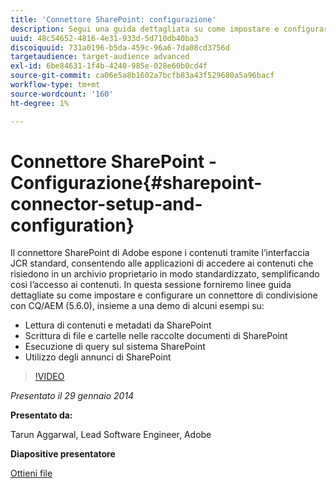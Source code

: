 ```yaml
---
title: 'Connettore SharePoint: configurazione'
description: Segui una guida dettagliata su come impostare e configurare un connettore Share con CQ/AEM (5.6.0) e una demo con alcuni esempi. Il connettore SharePoint di Adobe espone i contenuti tramite l’interfaccia JCR standard, consentendo alle applicazioni di accedere ai contenuti che risiedono in un archivio proprietario in modo standardizzato, semplificando così l’accesso ai contenuti.
uuid: 48c54652-4816-4e31-933d-5d710db40ba3
discoiquuid: 731a0196-b5da-459c-96a6-7da08cd3756d
targetaudience: target-audience advanced
exl-id: 6be84631-1f4b-4240-985e-028e60b0cd4f
source-git-commit: ca06e5a8b1602a7bcfb83a43f529680a5a96bacf
workflow-type: tm+mt
source-wordcount: '160'
ht-degree: 1%

---
```


# Connettore SharePoint - Configurazione{#sharepoint-connector-setup-and-configuration}

Il connettore SharePoint di Adobe espone i contenuti tramite l’interfaccia JCR standard, consentendo alle applicazioni di accedere ai contenuti che risiedono in un archivio proprietario in modo standardizzato, semplificando così l’accesso ai contenuti. In questa sessione forniremo linee guida dettagliate su come impostare e configurare un connettore di condivisione con CQ/AEM (5.6.0), insieme a una demo di alcuni esempi su:

* Lettura di contenuti e metadati da SharePoint
* Scrittura di file e cartelle nelle raccolte documenti di SharePoint
* Esecuzione di query sul sistema SharePoint
* Utilizzo degli annunci di SharePoint

>[!VIDEO](https://video.tv.adobe.com/v/19525/?quality=9)

*Presentato il 29 gennaio 2014*

**Presentato da:**

Tarun Aggarwal, Lead Software Engineer, Adobe

**Diapositive presentatore**

[Ottieni file](assets/cq-gems-sharepoint-connector.pdf)
<!--
[Get back to the Overview](https://helpx.adobe.com/experience-manager/kt/eseminars/gems/aem-index.html)
-->
